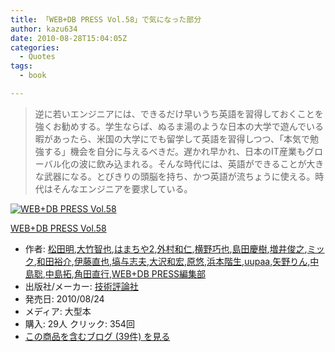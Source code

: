 ```yaml
---
title: 「WEB+DB PRESS Vol.58」で気になった部分
author: kazu634
date: 2010-08-28T15:04:05Z
categories:
  - Quotes
tags:
  - book

---
```

<div class="section">
<blockquote>
<p>
      逆に若いエンジニアには、できるだけ早いうち英語を習得しておくことを強くお勧めする。学生ならば、ぬるま湯のような日本の大学で遊んでいる暇があったら、米国の大学にでも留学して英語を習得しつつ、「本気で勉強する」機会を自分に与えるべきだ。遅かれ早かれ、日本のIT産業もグローバル化の波に飲み込まれる。そんな時代には、英語ができることが大きな武器になる。とびきりの頭脳を持ち、かつ英語が流ちょうに使える。時代はそんなエンジニアを要求している。
</p>
</blockquote>
  
<div class="hatena-asin-detail">
<a href="http://www.amazon.co.jp/dp/4774143243/?tag=hatena_st1-22&ascsubtag=d-7ibv" onclick="__gaTracker('send', 'event', 'outbound-article', 'http://www.amazon.co.jp/dp/4774143243/?tag=hatena_st1-22&ascsubtag=d-7ibv', '');"><img src="https://images-na.ssl-images-amazon.com/images/I/51Zl31eqjML._SL160_.jpg" class="hatena-asin-detail-image" alt="WEB+DB PRESS Vol.58" title="WEB+DB PRESS Vol.58" /></a></p> 
    
<div class="hatena-asin-detail-info">
<p class="hatena-asin-detail-title">
<a href="http://www.amazon.co.jp/dp/4774143243/?tag=hatena_st1-22&ascsubtag=d-7ibv" onclick="__gaTracker('send', 'event', 'outbound-article', 'http://www.amazon.co.jp/dp/4774143243/?tag=hatena_st1-22&ascsubtag=d-7ibv', 'WEB+DB PRESS Vol.58');">WEB+DB PRESS Vol.58</a>
</p>
      
<ul>
<li>
<span class="hatena-asin-detail-label">作者:</span> <a href="http://d.hatena.ne.jp/keyword/%BE%BE%C5%C4%CC%C0" onclick="__gaTracker('send', 'event', 'outbound-article', 'http://d.hatena.ne.jp/keyword/%BE%BE%C5%C4%CC%C0', '松田明');" class="keyword">松田明</a>,<a href="http://d.hatena.ne.jp/keyword/%C2%E7%C3%DD%C3%D2%CC%E9" onclick="__gaTracker('send', 'event', 'outbound-article', 'http://d.hatena.ne.jp/keyword/%C2%E7%C3%DD%C3%D2%CC%E9', '大竹智也');" class="keyword">大竹智也</a>,<a href="http://d.hatena.ne.jp/keyword/%A4%CF%A4%DE%A4%C1%A4%E42" onclick="__gaTracker('send', 'event', 'outbound-article', 'http://d.hatena.ne.jp/keyword/%A4%CF%A4%DE%A4%C1%A4%E42', 'はまちや2');" class="keyword">はまちや2</a>,<a href="http://d.hatena.ne.jp/keyword/%B3%B0%C2%BC%CF%C2%BF%CE" onclick="__gaTracker('send', 'event', 'outbound-article', 'http://d.hatena.ne.jp/keyword/%B3%B0%C2%BC%CF%C2%BF%CE', '外村和仁');" class="keyword">外村和仁</a>,<a href="http://d.hatena.ne.jp/keyword/%B2%A3%CC%EE%B9%AA%CC%E9" onclick="__gaTracker('send', 'event', 'outbound-article', 'http://d.hatena.ne.jp/keyword/%B2%A3%CC%EE%B9%AA%CC%E9', '横野巧也');" class="keyword">横野巧也</a>,<a href="http://d.hatena.ne.jp/keyword/%C5%E7%C5%C4%B7%C4%BC%F9" onclick="__gaTracker('send', 'event', 'outbound-article', 'http://d.hatena.ne.jp/keyword/%C5%E7%C5%C4%B7%C4%BC%F9', '島田慶樹');" class="keyword">島田慶樹</a>,<a href="http://d.hatena.ne.jp/keyword/%C1%FD%B0%E6%BD%D3%C7%B7" onclick="__gaTracker('send', 'event', 'outbound-article', 'http://d.hatena.ne.jp/keyword/%C1%FD%B0%E6%BD%D3%C7%B7', '増井俊之');" class="keyword">増井俊之</a>,<a href="http://d.hatena.ne.jp/keyword/%A5%DF%A5%C3%A5%AF" onclick="__gaTracker('send', 'event', 'outbound-article', 'http://d.hatena.ne.jp/keyword/%A5%DF%A5%C3%A5%AF', 'ミック');" class="keyword">ミック</a>,<a href="http://d.hatena.ne.jp/keyword/%CF%C2%C5%C4%CD%B5%B2%F0" onclick="__gaTracker('send', 'event', 'outbound-article', 'http://d.hatena.ne.jp/keyword/%CF%C2%C5%C4%CD%B5%B2%F0', '和田裕介');" class="keyword">和田裕介</a>,<a href="http://d.hatena.ne.jp/keyword/%B0%CB%C6%A3%C4%BE%CC%E9" onclick="__gaTracker('send', 'event', 'outbound-article', 'http://d.hatena.ne.jp/keyword/%B0%CB%C6%A3%C4%BE%CC%E9', '伊藤直也');" class="keyword">伊藤直也</a>,<a href="http://d.hatena.ne.jp/keyword/%C8%B9%CD%BF%BB%D6%C9%D7" onclick="__gaTracker('send', 'event', 'outbound-article', 'http://d.hatena.ne.jp/keyword/%C8%B9%CD%BF%BB%D6%C9%D7', '塙与志夫');" class="keyword">塙与志夫</a>,<a href="http://d.hatena.ne.jp/keyword/%C2%E7%C2%F4%CF%C2%B9%A8" onclick="__gaTracker('send', 'event', 'outbound-article', 'http://d.hatena.ne.jp/keyword/%C2%E7%C2%F4%CF%C2%B9%A8', '大沢和宏');" class="keyword">大沢和宏</a>,<a href="http://d.hatena.ne.jp/keyword/%B8%B6%CD%AA" onclick="__gaTracker('send', 'event', 'outbound-article', 'http://d.hatena.ne.jp/keyword/%B8%B6%CD%AA', '原悠');" class="keyword">原悠</a>,<a href="http://d.hatena.ne.jp/keyword/%C9%CD%CB%DC%B3%AC%C0%B8" onclick="__gaTracker('send', 'event', 'outbound-article', 'http://d.hatena.ne.jp/keyword/%C9%CD%CB%DC%B3%AC%C0%B8', '浜本階生');" class="keyword">浜本階生</a>,<a href="http://d.hatena.ne.jp/keyword/uupaa" onclick="__gaTracker('send', 'event', 'outbound-article', 'http://d.hatena.ne.jp/keyword/uupaa', 'uupaa');" class="keyword">uupaa</a>,<a href="http://d.hatena.ne.jp/keyword/%CC%F0%CC%EE%A4%EA%A4%F3" onclick="__gaTracker('send', 'event', 'outbound-article', 'http://d.hatena.ne.jp/keyword/%CC%F0%CC%EE%A4%EA%A4%F3', '矢野りん');" class="keyword">矢野りん</a>,<a href="http://d.hatena.ne.jp/keyword/%C3%E6%C5%E7%C1%EF" onclick="__gaTracker('send', 'event', 'outbound-article', 'http://d.hatena.ne.jp/keyword/%C3%E6%C5%E7%C1%EF', '中島聡');" class="keyword">中島聡</a>,<a href="http://d.hatena.ne.jp/keyword/%C3%E6%C5%E7%C2%F3" onclick="__gaTracker('send', 'event', 'outbound-article', 'http://d.hatena.ne.jp/keyword/%C3%E6%C5%E7%C2%F3', '中島拓');" class="keyword">中島拓</a>,<a href="http://d.hatena.ne.jp/keyword/%B3%D1%C5%C4%C4%BE%B9%D4" onclick="__gaTracker('send', 'event', 'outbound-article', 'http://d.hatena.ne.jp/keyword/%B3%D1%C5%C4%C4%BE%B9%D4', '角田直行');" class="keyword">角田直行</a>,<a href="http://d.hatena.ne.jp/keyword/WEB%2BDB%20PRESS%CA%D4%BD%B8%C9%F4" onclick="__gaTracker('send', 'event', 'outbound-article', 'http://d.hatena.ne.jp/keyword/WEB%2BDB%20PRESS%CA%D4%BD%B8%C9%F4', 'WEB+DB PRESS編集部');" class="keyword">WEB+DB PRESS編集部</a>
</li>
<li>
<span class="hatena-asin-detail-label">出版社/メーカー:</span> <a href="http://d.hatena.ne.jp/keyword/%B5%BB%BD%D1%C9%BE%CF%C0%BC%D2" onclick="__gaTracker('send', 'event', 'outbound-article', 'http://d.hatena.ne.jp/keyword/%B5%BB%BD%D1%C9%BE%CF%C0%BC%D2', '技術評論社');" class="keyword">技術評論社</a>
</li>
<li>
<span class="hatena-asin-detail-label">発売日:</span> 2010/08/24
</li>
<li>
<span class="hatena-asin-detail-label">メディア:</span> 大型本
</li>
<li>
<span class="hatena-asin-detail-label">購入</span>: 29人 <span class="hatena-asin-detail-label">クリック</span>: 354回
</li>
<li>
<a href="http://d.hatena.ne.jp/asin/4774143243" onclick="__gaTracker('send', 'event', 'outbound-article', 'http://d.hatena.ne.jp/asin/4774143243', 'この商品を含むブログ (39件) を見る');" target="_blank">この商品を含むブログ (39件) を見る</a>
</li>
</ul>
</div>
    
<div class="hatena-asin-detail-foot">
</div>
</div>
</div>
